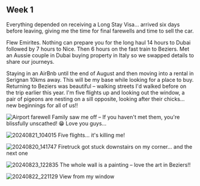 ## Week 1
Everything depended on receiving a Long Stay Visa... arrived six days before leaving, giving me the time for final farewells and time to sell the car.</p>
Flew Emirites. Nothing can prepare you for the long haul 14 hours to Dubai followed by 7 hours to Nice. Then 6 hours on the fast train to Beziers. Met an Aussie couple in Dubai buying property in Italy so we swapped details to share our journeys.</p>
Staying in an AirBnb until the end of August and then moving into a rental in Serignan 10kms away. This will be my base while looking for a place to buy. Returning to Beziers was beautiful – walking streets I'd walked before on the trip earlier this year. I'm five flights up and looking out the window, a pair of pigeons are nesting on a sill opposite, looking after their chicks... new beginnings for all of us!!</p>
![Airport farewell](https://github.com/user-attachments/assets/5558612b-5432-44f6-a284-45e3636d1ec0)
Family saw me off – If you haven't met them, you're blissfully unscathed! 😁 Love you guys...</p>
![20240821_104015](https://github.com/user-attachments/assets/72b96d52-397a-4de4-b8a3-c5caa978f446)
Five flights... it's killing me!</p>
![20240820_141747](https://github.com/user-attachments/assets/f60b38f5-3da9-42db-9ea5-a4993191adb1)
Firetruck got stuck downstairs on my corner... and the next one</p>
![20240823_122835](https://github.com/user-attachments/assets/335ffe2c-bae4-43d9-94b8-2fdcf600038e)
The whole wall is a painting – love the art in Beziers!!</p>
![20240822_221129](https://github.com/user-attachments/assets/9b00cd3b-177b-4b1a-9275-21631104249f)
View from my window
